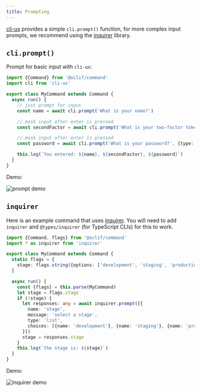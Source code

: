 ```yaml
---
title: Prompting
---
```


[cli-ux](https://github.com/oclif/cli-ux) provides a simple `cli.prompt()` function, for more complex input prompts, we recommend using the [inquirer](https://github.com/SBoudrias/Inquirer.js) library.


## `cli.prompt()`

Prompt for basic input with `cli-ux`:

```typescript
import {Command} from '@oclif/command'
import cli from 'cli-ux'

export class MyCommand extends Command {
  async run() {
    // just prompt for input
    const name = await cli.prompt('What is your name?')

    // mask input after enter is pressed
    const secondFactor = await cli.prompt('What is your two-factor token?', {type: 'mask'})

    // mask input after enter is pressed
    const password = await cli.prompt('What is your password?', {type: 'hide'})

    this.log(`You entered: ${name}, ${secondFactor}, ${password}`)
  }
}
```

Demo:

![prompt demo](/img/prompt_demo.gif)

## `inquirer`

Here is an example command that uses [inquirer](https://github.com/SBoudrias/Inquirer.js). You will need to add `inquirer` and `@types/inquirer` (for TypeScript CLIs) for this to work.

```typescript
import {Command, flags} from '@oclif/command'
import * as inquirer from 'inquirer'

export class MyCommand extends Command {
  static flags = {
    stage: flags.string({options: ['development', 'staging', 'production']})
  }

  async run() {
    const {flags} = this.parse(MyCommand)
    let stage = flags.stage
    if (!stage) {
      let responses: any = await inquirer.prompt([{
        name: 'stage',
        message: 'select a stage',
        type: 'list',
        choices: [{name: 'development'}, {name: 'staging'}, {name: 'production'}],
      }])
      stage = responses.stage
    }
    this.log(`the stage is: ${stage}`)
  }
}
```

Demo:

![inquirer demo](/img/inquirer_demo.gif)
